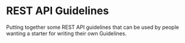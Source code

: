# REST API Guidelines

Putting together some REST API guidelines that can be used by people wanting a starter for writing their own Guidelines.

